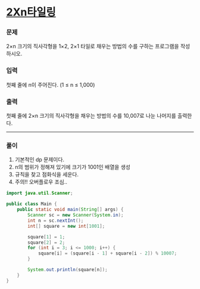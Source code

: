 # [2Xn타일링](https://www.acmicpc.net/problem/11726)

### 문제
2×n 크기의 직사각형을 1×2, 2×1 타일로 채우는 방법의 수를 구하는 프로그램을 작성하시오.

### 입력
첫째 줄에 n이 주어진다. (1 ≤ n ≤ 1,000)

### 출력
첫째 줄에 2×n 크기의 직사각형을 채우는 방법의 수를 10,007로 나눈 나머지를 출력한다.

***

### 풀이
1. 기본적인 dp 문제이다.
2. n의 범위가 정해져 있기에 크기가 1001인 배열을 생성
3. 규칙을 찾고 점화식을 세운다.
4. 주의!! 오버플로우 조심.. 


```java
import java.util.Scanner;

public class Main {
	public static void main(String[] args) {
		Scanner sc = new Scanner(System.in);
		int n = sc.nextInt();
		int[] square = new int[1001];

		square[1] = 1;
		square[2] = 2;
		for (int i = 3; i <= 1000; i++) {
			square[i] = (square[i - 1] + square[i - 2]) % 10007;
		}

		System.out.println(square[n]);
	}
}
```
